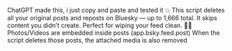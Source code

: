 ChatGPT made this, i just copy and paste and tested it
💥 This script deletes all your original posts and reposts on Bluesky — up to 1,666 total. It skips content you didn’t create. Perfect for wiping your feed clean. 🧹✨ Photos/Videos are embedded inside posts (app.bsky.feed.post) When the script deletes those posts, the attached media is also removed
